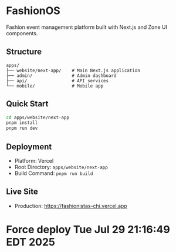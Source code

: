 # FashionOS

Fashion event management platform built with Next.js and Zone UI components.

## Structure
```
apps/
├── website/next-app/    # Main Next.js application
├── admin/               # Admin dashboard
├── api/                 # API services
└── mobile/              # Mobile app
```

## Quick Start
```bash
cd apps/website/next-app
pnpm install
pnpm run dev
```

## Deployment
- Platform: Vercel
- Root Directory: `apps/website/next-app`
- Build Command: `pnpm run build`

## Live Site
- Production: https://fashionistas-chi.vercel.app
# Force deploy Tue Jul 29 21:16:49 EDT 2025

